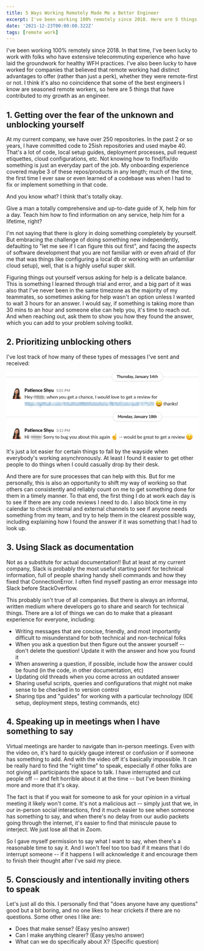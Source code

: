```yaml
---
title: 5 Ways Working Remotely Made Me a Better Engineer
excerpt: I've been working 100% remotely since 2018. Here are 5 things that have contributed to my growth as an engineer. 
date: '2021-12-23T00:00:00.322Z'
tags: [remote work]
---
```


I've been working 100% remotely since 2018. In that time, I've been lucky to work with folks who have extensive telecommuting experience who have laid the groundwork for healthy WFH practices. I've also been lucky to have worked for companies that believed that remote working had distinct advantages to offer (rather than just a perk), whether they were remote-first or not. I think it's also no coincidence that some of the best engineers I know are seasoned remote workers, so here are 5 things that have contributed to my growth as an engineer. 

## 1. Getting over the fear of the unknown and unblocking yourself
At my current company, we have over 250 repositories. In the past 2 or so years, I have committed code to 25ish repositories and used maybe 40. That's a lot of code, local setup guides, deployment processes, pull request etiquettes, cloud configurations, etc. Not knowing how to find/fix/do something is just an everyday part of the job. My onboarding experience covered maybe 3 of these repos/products in any length; much of the time, the first time I ever saw or even learned of a codebase was when I had to fix or implement something in that code. 

And you know what? I think that's totally okay. 

Give a man a totally comprehensive and up-to-date guide of X, help him for a day. Teach him how to find information on any service, help him for a lifetime, right?

I'm not saying that there is glory in doing something completely by yourself. But embracing the challenge of doing something new independently, defaulting to "let me see if I can figure this out first", and facing the aspects of software development that you are not familiar with or even afraid of (for me that was things like configuring a local db or working with an unfamiliar cloud setup), well, that is a highly useful super skill.

Figuring things out yourself versus asking for help is a delicate balance. This is something I learned through trial and error, and a big part of it was also that I've never been in the same timezone as the majority of my teammates, so sometimes asking for help wasn't an option unless I wanted to wait 3 hours for an answer. I would say, if something is taking more than 30 mins to an hour and someone else can help you, it's time to reach out. And when reaching out, ask them to show you how they found the answer, which you can add to your problem solving toolkit. 

## 2. Prioritizing unblocking others

I've lost track of how many of these types of messages I've sent and received: 

![Slack](/assets/blog/5-ways-working-remotely-made-me-a-better-engineer/slack.png "Slack")

It's just a lot easier for certain things to fall by the wayside when everybody's working asynchronously. At least I found it easier to get other people to do things when I could casually drop by their desk. 

And there are for sure processes that can help with this. But for me personally, this is also an opportunity to shift my way of working so that others can consistently and reliably count on me to get something done for them in a timely manner. To that end, the first thing I do at work each day is to see if there are any code reviews I need to do. I also block time in my calendar to check internal and external channels to see if anyone needs something from my team, and try to help them in the clearest possible way, including explaining how I found the answer if it was something that I had to look up.

## 3. Using Slack as documentation

Not as a substitute for actual documentation!! But at least at my current company, Slack is probably the most useful starting point for technical information, full of people sharing handy shell commands and how they fixed that ConnectionError. I often find myself pasting an error message into Slack before StackOverflow.  

This probably isn't true of all companies. But there is always an informal, written medium where developers go to share and search for technical things. There are a lot of things we can do to make that a pleasant experience for everyone, including: 

* Writing messages that are concise, friendly, and most importantly difficult to misunderstand for both technical and non-technical folks
* When you ask a question but then figure out the answer yourself -- don't delete the question! Update it with the answer and how you found it 
* When answering a question, if possible, include how the answer could be found (in the code, in other documentation, etc)
* Updating old threads when you come across an outdated answer
* Sharing useful scripts, queries and configurations that might not make sense to be checked in to version control
* Sharing tips and "guides" for working with a particular technology (IDE setup, deployment steps, testing commands, etc)

## 4. Speaking up in meetings when I have something to say

Virtual meetings are harder to navigate than in-person meetings. Even with the video on, it's hard to quickly gauge interest or confusion or if someone has something to add. And with the video off it's basically impossible. It can be really hard to find the "right time" to speak, especially if other folks are not giving all participants the space to talk. I have interrupted and cut people off -- and felt horrible about it at the time -- but I've been thinking more and more that it's okay. 

The fact is that if you wait for someone to ask for your opinion in a virtual meeting it likely won't come. It's not a malicious act -- simply just that we, in our in-person social interactions, find it much easier to see when someone has something to say, and when there's no delay from our audio packets going through the internet, it's easier to find that miniscule pause to interject. We just lose all that in Zoom. 

So I gave myself permission to say what I want to say, when there's a reasonable time to say it. And I won't feel too too bad if it means that I do interrupt someone -- if it happens I will acknowledge it and encourage them to finish their thought after I've said my piece. 

## 5. Consciously and intentionally inviting others to speak

Let's just all do this. I personally find that "does anyone have any questions" good but a bit boring, and no one likes to hear crickets if there are no questions. Some other ones I like are:

* Does that make sense? (Easy yes/no answer)
* Can I make anything clearer? (Easy yes/no answer)
* What can we do specifically about X? (Specific question)
